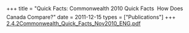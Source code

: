 +++
title = "Quick Facts: Commonwealth 2010 Quick Facts  How Does Canada Compare?"
date = 2011-12-15
types = ["Publications"]
+++
[2.4.2Commonwealth\_Quick\_Facts\_Nov2010\_ENG.pdf](/files/2.4.2Commonwealth_Quick_Facts_Nov2010_ENG.pdf)
